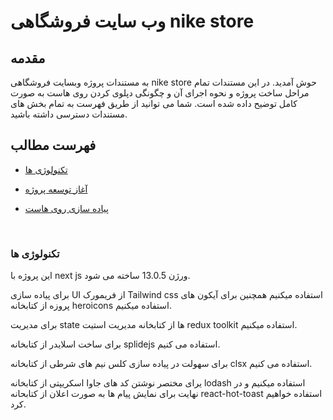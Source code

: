 # وب سایت فروشگاهی nike store

## **مقدمه**

به مستندات پروژه وبسایت فروشگاهی nike store حوش آمدید.
در این مستندات تمام مراحل ساخت پروژه و نحوه اجرای آن و چگونگی دپلوی کردن روی هاست به صورت کامل توضیح داده شده است. شما می توانید از طریق فهرست به تمام بخش های مستندات دسترسی داشته باشید.

## **فهرست مطالب**

- [تکنولوژی ها](#deployment)

- [آغاز توسعه پروژه](#getting-started)

- [پیاده سازی روی هاست](#deployment)

<br>

### تکنولوژی ها

این پروژه با next js ورژن 13.0.5 ساخته می شود.

برای پیاده سازی UI از فریمورک Tailwind css استفاده میکنیم همچنین برای آیکون های پروزه از کتابخانه heroicons استفاده میکنیم.

برای مدیریت state ها از کتابخانه مدیریت استیت redux toolkit استفاده میکنیم.

برای ساخت اسلایدر از کتابخانه splidejs استفاده می کنیم.

برای سهولت در پیاده سازی کلس نیم های شرطی از کتابخانه clsx استفاده می کنیم.

یرای مختصر نوشتن کد های جاوا اسکریپتی از کتابخانه lodash استفاده میکنیم و در نهایت برای نمایش پیام ها به صورت اعلان از کتابحانه react-hot-toast استفاده خواهیم کرد.
